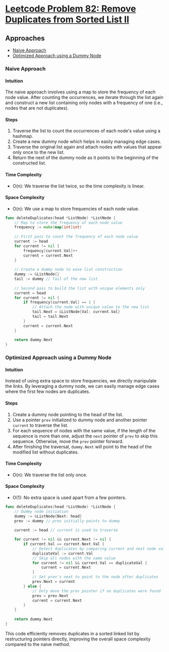 # [Leetcode Problem 82: Remove Duplicates from Sorted List II](https://leetcode.com/problems/remove-duplicates-from-sorted-list-ii/)

## Approaches
- [Naive Approach](#naive-approach)
- [Optimized Approach using a Dummy Node](#optimized-approach-using-a-dummy-node)

### Naive Approach

#### Intuition
The naive approach involves using a map to store the frequency of each node value. After counting the occurrences, we iterate through the list again and construct a new list containing only nodes with a frequency of one (i.e., nodes that are not duplicates).

#### Steps
1. Traverse the list to count the occurrences of each node's value using a hashmap.
2. Create a new dummy node which helps in easily managing edge cases.
3. Traverse the original list again and attach nodes with values that appear only once to the new list.
4. Return the next of the dummy node as it points to the beginning of the constructed list.

#### Time Complexity
- O(n): We traverse the list twice, so the time complexity is linear.

#### Space Complexity
- O(n): We use a map to store frequencies of each node value.

```go
func deleteDuplicates(head *ListNode) *ListNode {
    // Map to store the frequency of each node value
    frequency := make(map[int]int)
    
    // First pass to count the frequency of each node value
    current := head
    for current != nil {
        frequency[current.Val]++
        current = current.Next
    }
    
    // Create a dummy node to ease list construction
    dummy := &ListNode{}
    tail := dummy // Tail of the new list
    
    // Second pass to build the list with unique elements only
    current = head
    for current != nil {
        if frequency[current.Val] == 1 {
            // Attach the node with unique value to the new list
            tail.Next = &ListNode{Val: current.Val}
            tail = tail.Next
        }
        current = current.Next
    }
    
    return dummy.Next
}
```

### Optimized Approach using a Dummy Node

#### Intuition
Instead of using extra space to store frequencies, we directly manipulate the links. By leveraging a dummy node, we can easily manage edge cases where the first few nodes are duplicates.

#### Steps
1. Create a dummy node pointing to the head of the list.
2. Use a pointer `prev` initialized to dummy node and another pointer `current` to traverse the list.
3. For each sequence of nodes with the same value, if the length of the sequence is more than one, adjust the `next` pointer of `prev` to skip this sequence. Otherwise, move the `prev` pointer forward.
4. After finishing the traversal, `dummy.Next` will point to the head of the modified list without duplicates.

#### Time Complexity
- O(n): We traverse the list only once.

#### Space Complexity
- O(1): No extra space is used apart from a few pointers.

```go
func deleteDuplicates(head *ListNode) *ListNode {
    // Dummy node initiation
    dummy := &ListNode{Next: head}
    prev := dummy // prev initially points to dummy
    
    current := head // current is used to traverse

    for current != nil && current.Next != nil {
        if current.Val == current.Next.Val {
            // Detect duplicates by comparing current and next node values
            duplicateVal := current.Val
            // Skip all nodes with the same value
            for current != nil && current.Val == duplicateVal {
                current = current.Next
            }
            // Set prev's next to point to the node after duplicates
            prev.Next = current
        } else {
            // Only move the prev pointer if no duplicates were found
            prev = prev.Next
            current = current.Next
        }
    }
    
    return dummy.Next
}
```

This code efficiently removes duplicates in a sorted linked list by restructuring pointers directly, improving the overall space complexity compared to the naive method.


